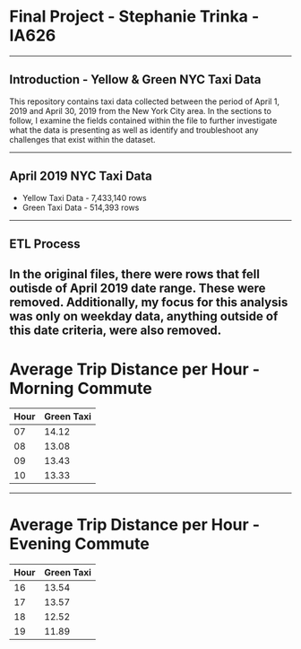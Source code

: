 # Final Project - Stephanie Trinka - IA626 
-------------------------------------------------
## Introduction - Yellow & Green NYC Taxi Data

This repository contains taxi data collected between the period of April 1, 2019 and April 30, 2019 from the New York City area. In the sections to follow, I examine the fields contained within the file to further investigate what the data is presenting as well as identify and troubleshoot any challenges that exist within the dataset.

-------------------------------------------------
## April 2019 NYC Taxi Data
* Yellow Taxi Data - 7,433,140 rows
* Green Taxi Data - 514,393 rows

--------------------------------------------------
## ETL Process
In the original files, there were rows that fell outisde of April 2019 date range. These were removed. Additionally, my focus for this analysis was only on weekday data, anything outside of this date criteria, were also removed. 
--------------------------------------------------
# Average Trip Distance per Hour - Morning Commute
Hour | Green Taxi | 
-------------|-------------|
07 | 14.12 |
08 | 13.08 | 
09 | 13.43 |
10| 13.33  |
-----------------------------------------------------
# Average Trip Distance per Hour - Evening Commute 
Hour | Green Taxi | 
-------------|-------------|
16 |13.54 |
17 |13.57 |
18 |12.52 |
19 |11.89 |

